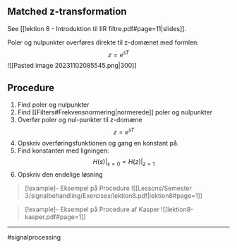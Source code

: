 ## Matched z-transformation
See [[lektion 8 - Introduktion til IIR filtre.pdf#page=11|slides]].

Poler og nulpunkter overføres direkte til z-domænet med formlen:
$$z = e^{sT}$$
![[Pasted image 20231102085545.png|300]]

## Procedure
1. Find poler og nulpunkter
2. Find [[Filters#Frekvensnormering|normerede]] poler og nulpunkter
3. Overfør poler og nul-punkter til z-domæne
$$z=e^{sT}$$
4. Opskriv overføringsfunktionen og gang en konstant på.
5. Find konstanten med ligningen:
$$H(s)|_{s=0} = H(z)|_{z=1}$$
6. Opskriv den endelige løsning

>[!example]- Eksempel på Procedure
>![[Lessons/Semester 3/signalbehandling/Exercises/lektion8.pdf|lektion8#page=1]]

>[!example]- Eksempel på Procedure af Kasper
>![[lektion8-kasper.pdf#page=1]]


---
#signalprocessing 